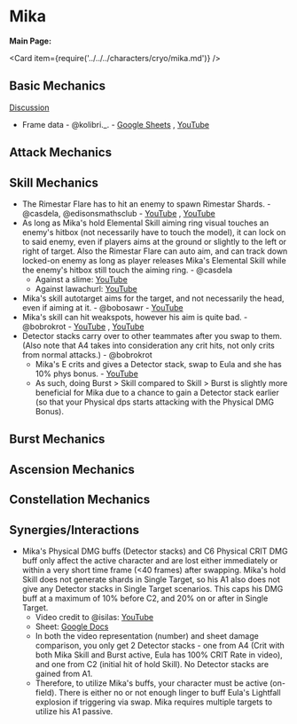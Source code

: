 # Mika

**Main Page:**

<Card item={require('../../../characters/cryo/mika.md')} />

## Basic Mechanics

[Discussion](https://tickets.deeznuts.moe/transcripts/mika-basic-mechanics)

* Frame data - @kolibri._. - [Google Sheets](https://docs.google.com/spreadsheets/d/1lSisZA6gmkq6bOBY3NHyqgiyvZfXEYFwAhVrmqiN7xo/edit?usp=sharing) ,  [YouTube](https://youtu.be/Jqsvtv39AEY)  

## Attack Mechanics

## Skill Mechanics

* The Rimestar Flare has to hit an enemy to spawn Rimestar Shards. - @casdela, @edisonsmathsclub - [YouTube](https://youtu.be/3QlP8I66CUA) , [YouTube](https://www.youtube.com/watch?v=y7xfOuh90Tg)  
* As long as Mika's hold Elemental Skill aiming ring visual touches an enemy's hitbox (not necessarily have to touch the model), it can lock on to said enemy, even if players aims at the ground or slightly to the left or right of target.  Also the Rimestar Flare can auto aim, and can track down locked-on enemy as long as player releases Mika's Elemental Skill while the enemy's hitbox still touch the aiming ring. - @casdela  
    * Against a slime: [YouTube](https://youtu.be/ciTZiGN3uYk)  
    * Against lawachurl: [YouTube](https://youtu.be/JXX08Ap0nBA)  
* Mika's skill autotarget aims for the target, and not necessarily the head, even if aiming at it. - @bobosawr - [YouTube](https://www.youtube.com/watch?v=aDbAgjDWgZ8)
* Mika's skill can hit weakspots, however his aim is quite bad. - @bobrokrot - [YouTube](https://youtu.be/x_eEoGwIif8)  , [YouTube](https://youtu.be/WeoLlecPEPY)  
* Detector stacks carry over to other teammates after you swap to them.  (Also note that A4 takes into consideration any crit hits, not only crits from normal attacks.)   - @bobrokrot
    * Mika's E crits and gives a Detector stack, swap to Eula and she has 10% phys bonus.  - [YouTube](https://youtu.be/b_S1POtf_AA)    
    * As such, doing Burst > Skill compared to Skill > Burst is slightly more beneficial for Mika due to a chance to gain a Detector stack earlier (so that your Physical dps starts attacking with the Physical DMG Bonus).  

## Burst Mechanics

## Ascension Mechanics

## Constellation Mechanics

## Synergies/Interactions
 
* Mika's Physical DMG buffs (Detector stacks) and C6 Physical CRIT DMG buff only affect the active character and are lost either immediately or within a very short time frame (&lt;40 frames) after swapping. Mika's hold Skill does not generate shards in Single Target, so his A1 also does not give any Detector stacks in Single Target scenarios. This caps his DMG buff at a maximum of 10% before C2, and 20% on or after in Single Target.  
    * Video credit to @isilas: [YouTube](https://www.youtube.com/watch?v=r5x4VkBjZL8)  
    * Sheet: [Google Docs](https://docs.google.com/spreadsheets/d/1_cr32SJYarNmBV1t1hPPQIPQxjmD-zEpSkNVPAg0Wek/)  
    * In both the video representation (number) and sheet damage comparison, you only get 2 Detector stacks - one from A4 (Crit with both Mika Skill and Burst active, Eula has 100% CRIT Rate in video), and one from C2 (initial hit of hold Skill). No Detector stacks are gained from A1.  
    * Therefore, to utilize Mika's buffs, your character must be active (on-field). There is either no or not enough linger to buff Eula's Lightfall explosion if triggering via swap. Mika requires multiple targets to utilize his A1 passive.  

  

  

